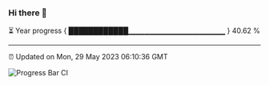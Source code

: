 ### Hi there 👋

⏳ Year progress { ████████████▁▁▁▁▁▁▁▁▁▁▁▁▁▁▁▁▁▁ } 40.62 %

---

⏰ Updated on Mon, 29 May 2023 06:10:36 GMT

![Progress Bar CI](https://github.com/Shyam-Makwana/GitHub-Actions-Demo/workflows/Progress%20Bar%20CI/badge.svg)
